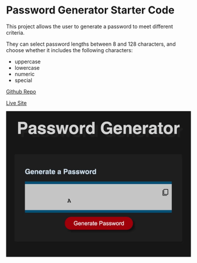 # Password Generator Starter Code

This project allows the user to generate a password to meet different criteria.

They can select password lengths between 8 and 128 characters, and choose whether it includes the following characters:

- uppercase
- lowercase
- numeric
- special

[Github Repo](https://github.com/bradbrad88/password-generator)

[Live Site](https://bradbrad88.github.io/password-generator/)

![screenshot gif](/assets/images/password-generator.gif)
